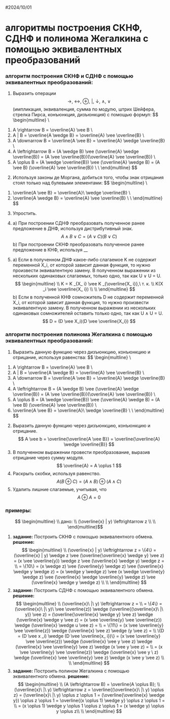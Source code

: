 #2024/10/01

#  алгоритмы построения СКНФ, СДНФ и полинома Жегалкина с помощью эквивалентных преобразований


### алгоритм построения СКНФ и СДНФ с помощью эквивалентных преобразований:

1. Выразить операции $$ \rightarrow,\ \leftrightarrow,\ \oplus,\ |,\ \downarrow, \ \wedge,\ \vee$$(импликация, эквиваленция, сумма по модулю, штрих Шейфера, стрелка Пирса, конъюнкция, дизъюнкция) с помощью формул: $$
\begin{multline} \\
1) A \rightarrow B = \overline{A} \vee B \\
2) A | B = \overline{A \wedge B} = \overline{A} \vee \overline{B} \\
3) A \downarrow B = \overline{A \vee B} = \overline{A} \wedge \overline{B} \\ 
4) A \leftrightarrow B = (A \wedge B) \vee (\overline{A} \wedge \overline{B}) = (A \vee \overline{B})(\overline{A} \vee \overline{B}) \\
5) A \oplus B = (A \wedge \overline{B}) \vee (\overline{A} \wedge B) = (A \vee B) (\overline{A} \vee \overline{B}) \\
\\ \end{multline}
$$
2. Используя законы де Моргана, добиться того, чтобы знак отрицания стоял только над булевыми элементами: $$ \begin{multline} \\
1) \overline{A \vee B} = \overline{A}\ \wedge \overline{B} \\
2) \overline{A \wedge B} = \overline{A} \vee \overline{B} \\
\\ \end{multline} $$ 
3. Упростить.
4. a) При построении СДНФ преобразовать полученное ранее предложение в ДНФ, используя дистрибутивный знак. $$ A \wedge B \vee C = (A \vee C)(B \vee C) $$ b) При построении СКНФ преобразовать полученное ранее предложение в КНФ, используя __
 
5. a) Если в полученном ДНФ какое-либо слагаемое K не содержит переменной  X_i, от которой зависит данная функция, то нужно произвести эквивалентную замену. В полученном выражении из нескольких одинаковых слагаемых, только одно, так как U ∨ U = U.  $$ \begin{multline} \\
   K = K _{X_ i} \vee K _{\overline{X_ i}},\ т. к. \\ 
   K(X _i \vee \overline{X_ i}) \\
   \\ \end{multline} $$b) Если в полученной КНФ сомножитель D не содержит переменной X_i, от которой зависит данная функция, то нужно произвести эквивалентную замену. В полученном выражении из нескольких одинаковых сомножителей оставить только одно, так как U ∧ U = U.$$ D = (D \vee X_i)(D \vee \overline{X_i}) $$
   
###  алгоритм построения полинома Жегалкина с помощью эквивалентных преобразований:

1. Выразить данную функцию через дизъюнкцию, конъюнкцию и отрицание, используя равенства: $$ \begin{multline} \\
1) A \rightarrow B = \overline{A} \vee B \\
2) A | B = \overline{A \wedge B} = \overline{A} \vee \overline{B} \\
3) A \downarrow B = \overline{A \vee B} = \overline{A} \wedge \overline{B} \\ 
4) A \leftrightarrow B = (A \wedge B) \vee (\overline{A} \wedge \overline{B}) = (A \vee \overline{B})(\overline{A} \vee \overline{B}) \\
5) A \oplus B = (A \wedge \overline{B}) \vee (\overline{A} \wedge B) = (A \vee B) (\overline{A} \vee \overline{B}) \\
6) \overline{A \vee B} = \overline{A}\ \wedge \overline{B} \\
\\ \end{multline}
$$
2. Выразить данную функцию через дизъюнкцию, конъюнкцию и отрицание. $$ A \vee b = \overline{\overline{A \vee B}} = \overline{\overline{A} \wedge \overline{B}} $$ 
3.  В полученном выражении провести преобразование, выразив отрицание через сумму модуля. $$ \overline{A} = A \oplus 1 $$ 
4.  Раскрыть скобки, используя равенство. $$ A(B \oplus C) = (A \wedge B) \oplus (A \wedge C) $$
5. Удалить лишние слагаемые, учитывая, что $$ A \oplus A = 0 $$
### примеры:

$$ \begin{multline} \\
дано: \\
(\overline{x} | y) \leftrightarrow z \\
\\ \end{multline}$$
1. **задание:** Построить СКНФ с помощью эквивалентного обмена.
	**решение:** $$ \begin{multline} \\ 
   (\overline{x} | y) \leftrightarrow z = \{4\} = (\overline{x} | y) \wedge z \vee (\overline{\overline{x} \wedge y} \vee z) = (x \vee \overline{y}) \wedge z \vee (\overline{x} \wedge y) \wedge z = \\
   = \{10\} = (x \wedge z) \vee (\overline{y} \wedge z) \vee (\overline{x} \wedge y \wedge z) = (x \wedge y \wedge z) \vee (x \wedge \overline{y} \wedge z) \vee (\overline{x} \wedge \overline{y} \wedge z) \vee (\overline{x} \wedge y \wedge z) \\
   \\ \end{multline} $$
2. **задание:** Построить СДНФ с помощью эквивалентного обмена.
	**решение:** $$ \begin{multline} \\ 
(\overline{x}\ |\ y) \leftrightarrow z = \\
= \{4\} = (\overline{x}\ |\ y)\ \vee \overline{z}) \wedge (\overline{(\overline{x}\ |\ y)} \vee z) = (\overline{\overline{x} \wedge y} \vee z) \wedge (\overline{x} \wedge y \vee z) = (x \vee \overline{y} \vee \overline{z}) \wedge (\overline{x} \wedge u \vee z) = \\
= \{11\} = (x \vee \overline{y} \vee \overline{z}) \wedge (\overline{x} \vee z) \wedge (y \vee z) = \\
\{D = (D \vee x _i) \wedge (D \vee \overline{x_ i})\} = (x \vee \overline{y} \vee \overline{z}) \wedge (\overline{x} \vee y \vee z) \wedge (\overline{x} \vee \overline{y} \vee z) \wedge (x \vee y \vee z) = \\
= (x \vee \overline{y} \vee \overline{z}) \wedge (\overline{x} \vee y \ z) \wedge (\overline{x} \vee \overline{y} \vee z) \wedge (x \vee y \vee z) \\
\\ \end{multline}  $$
3. **задание:** Построить полином Жегалкина с помощью эквивалентного обмена.
	**решение:** $$ \begin{multline} \\ 
	(A \leftrightarrow B) = \overline{A \oplus B}; \\
	(\overline{x}\ |\ y) \leftrightarrow z = \overline{(\overline{x}\ |\ y) \oplus z} = (\overline{x}\ |\ y) \oplus z \oplus 1 = (\overline{\overline{x} \wedge y}) \oplus z \oplus 1 = \overline{(x \oplus 1) \wedge y} \oplus z \oplus 1 = \\
	= (x \oplus 1) \wedge y \oplus 1 \oplus z \oplus 1 = (x \wedge y) \oplus y \oplus z\\
	\\ \end{multline} $$
